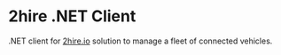 # 2hire .NET Client

.NET client for [2hire.io](https://2hire.io/) solution to manage a fleet of connected vehicles.
